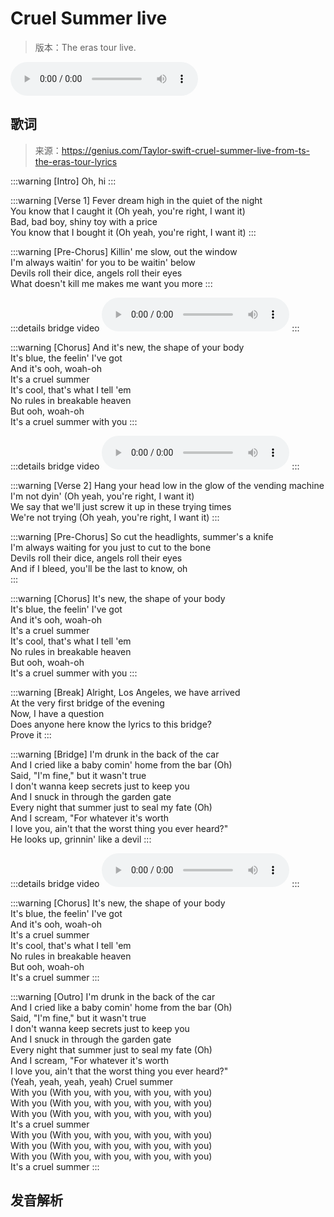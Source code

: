 # Cruel Summer live

> 版本：The eras tour live.

<audio controls><source type="audio/mpeg" src="./audio/cruel-summer-live.mp3"></source>Your browser does not support the audio element.</audio>

## 歌词

> 来源：https://genius.com/Taylor-swift-cruel-summer-live-from-ts-the-eras-tour-lyrics

:::warning [Intro]
Oh, hi
:::

:::warning [Verse 1]
Fever dream high in the quiet of the night<br>
You know that I caught it (Oh yeah, you're right, I want it)<br>
Bad, bad boy, shiny toy with a price<br>
You know that I bought it (Oh yeah, you're right, I want it)
:::

:::warning [Pre-Chorus]
Killin' me slow, out the window<br>
I'm always waitin' for you to be waitin' below<br>
Devils roll their dice, angels roll their eyes<br>
What doesn't kill me makes me want you more
:::

:::details bridge video
<audio controls><source type="audio/mpeg" src="./audio/cruel_summer_ai_verse1-prechorus.mp3"></source>Your browser does not support the audio element.</audio>
:::

:::warning [Chorus]
And it's new, the shape of your body<br>
It's blue, the feelin' I've got<br>
And it's ooh, woah-oh<br>
It's a cruel summer<br>
It's cool, that's what I tell 'em<br>
No rules in breakable heaven<br>
But ooh, woah-oh<br>
It's a cruеl summer with you
:::

:::details bridge video
<audio controls><source type="audio/mpeg" src="./audio/cruel_summer_ai_chorus.mp3"></source>Your browser does not support the audio element.</audio>
:::

:::warning [Verse 2]
Hang your head low in the glow of thе vending machine<br>
I'm not dyin' (Oh yeah, you're right, I want it)<br>
We say that we'll just screw it up in these trying times<br>
We're not trying (Oh yeah, you're right, I want it)
:::

:::warning [Pre-Chorus]
So cut the headlights, summer's a knife<br>
I'm always waiting for you just to cut to the bone<br>
Devils roll their dice, angels roll their eyes<br>
And if I bleed, you'll be the last to know, oh<br>
:::

:::warning [Chorus]
It's new, the shape of your body<br>
It's blue, the feelin' I've got<br>
And it's ooh, woah-oh<br>
It's a cruel summer<br>
It's cool, that's what I tell 'em<br>
No rules in breakable heaven<br>
But ooh, woah-oh<br>
It's a cruel summer with you
:::

:::warning [Break]
Alright, Los Angeles, we have arrived<br>
At the very first bridge of the evening<br>
Now, I have a question<br>
Does anyone here know the lyrics to this bridge?<br>
Prove it
:::

:::warning [Bridge]
I'm drunk in the back of the car<br>
And I cried like a baby comin' home from the bar (Oh)<br>
Said, "I'm fine," but it wasn't true<br>
I don't wanna keep secrets just to keep you<br>
And I snuck in through the garden gate<br>
Every night that summer just to seal my fate (Oh)<br>
And I scream, "For whatever it's worth<br>
I love you, ain't that the worst thing you ever heard?"<br>
He looks up, grinnin' like a devil
:::

:::details bridge video
<audio controls><source type="audio/mpeg" src="./audio/cruel_summer_ai_bridge.mp3"></source>Your browser does not support the audio element.</audio>
:::

:::warning [Chorus]
It's new, the shape of your body<br>
It's blue, the feelin' I've got<br>
And it's ooh, woah-oh<br>
It's a cruel summer<br>
It's cool, that's what I tell 'em<br>
No rules in breakable heaven<br>
But ooh, woah-oh<br>
It's a cruel summer
:::

:::warning [Outro]
I'm drunk in the back of the car<br>
And I cried like a baby comin' home from the bar (Oh)<br>
Said, "I'm fine," but it wasn't true<br>
I don't wanna keep secrets just to keep you<br>
And I snuck in through the garden gate<br>
Every night that summer just to seal my fate (Oh)<br>
And I scream, "For whatever it's worth<br>
I love you, ain't that the worst thing you ever heard?"<br>
(Yeah, yeah, yeah, yeah) Cruel summer<br>
With you (With you, with you, with you, with you)<br>
With you (With you, with you, with you, with you)<br>
With you (With you, with you, with you, with you)<br>
It's a cruel summer<br>
With you (With you, with you, with you, with you)<br>
With you (With you, with you, with you, with you)<br>
With you (With you, with you, with you, with you)<br>
It's a cruel summer
:::

## 发音解析


